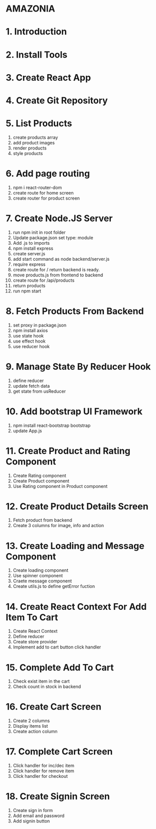 # AMAZONIA


# 1. Introduction
# 2. Install Tools
# 3. Create React App
# 4. Create Git Repository

# 5. List Products
1. create products array
2. add product images
3. render products
4. style products

# 6. Add page routing
1. npm i react-router-dom
2. create route for home screen
3. create router for product screen

# 7. Create Node.JS Server
1. run npm init in root folder
2. Update package.json set type: module
3. Add .js to imports
4. npm install express
5. create server.js
6. add start command as node backend/server.js
7. require express
8. create route for / return backend is ready.
9. move products.js from frontend to backend
10. create route for /api/products
11. return products
12. run npm start

# 8. Fetch Products From Backend
1. set proxy in package.json
2. npm install axios
3. use state hook
4. use effect hook
5. use reducer hook

# 9. Manage State By Reducer Hook
1. define reducer
2. update fetch data
3. get state from usReducer

# 10. Add bootstrap UI Framework
1. npm install react-bootstrap bootstrap
2. update App.js

# 11. Create Product and Rating Component
1. Create Rating component
2. Create Product component
3. Use Rating component in Product component

# 12. Create Product Details Screen
1. Fetch product from backend
2. Create 3 columns for image, info and action

# 13. Create Loading and Message Component
1. Create loading component
2. Use spinner component
3. Craete message component
4. Create utils.js to define getError fuction

# 14. Create React Context For Add Item To Cart
1. Create React Context
2. Define reducer
3. Create store provider
4. Implement add to cart button click handler

# 15. Complete Add To Cart
1. Check exist item in the cart
2. Check count in stock in backend

# 16. Create Cart Screen
1. Create 2 columns
2. Display items list
3. Create action column

# 17. Complete Cart Screen
1. Click handler for inc/dec item
2. Click handler for remove item
3. Click handler for checkout

# 18. Create Signin Screen
1. Create sign in form
2. Add email and password
3. Add signin button